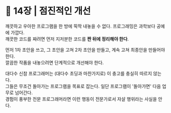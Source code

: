 # 🧷 14장 | 점진적인 개선

깨끗하고 우아한 프로그램을 한 방에 뚝딱 내놓을 수 없다. 프로그래밍은 과학보다 공예에 가깝다.  
깨끗한 코드를 짜려면 먼저 지저분한 코드를 **짠 뒤에 정리해야 한다**.

먼저 1차 초안을 쓰고, 그 초안을 고쳐 2차 초안을 만들고, 계속 고쳐 최종안을 만들어야 한다.  
깔끔한 작품을 내놓으려면 단계적으로 개선해야 한다.

대다수 신참 프로그래머는 (대다수 초딩과 마찬가지로) 이 충고를 충실히 따르지 않는다.  
그들은 무조건 돌아가는 프로그램을 목표로 잡는다. 일단 프로그램이 '돌아가면' 다음 업무로 넘어간다.  
경험이 풍부한 전문 프로그래머라면 이런 행동이 전문가로서 자살 행위라는 사실을 안다.

##

